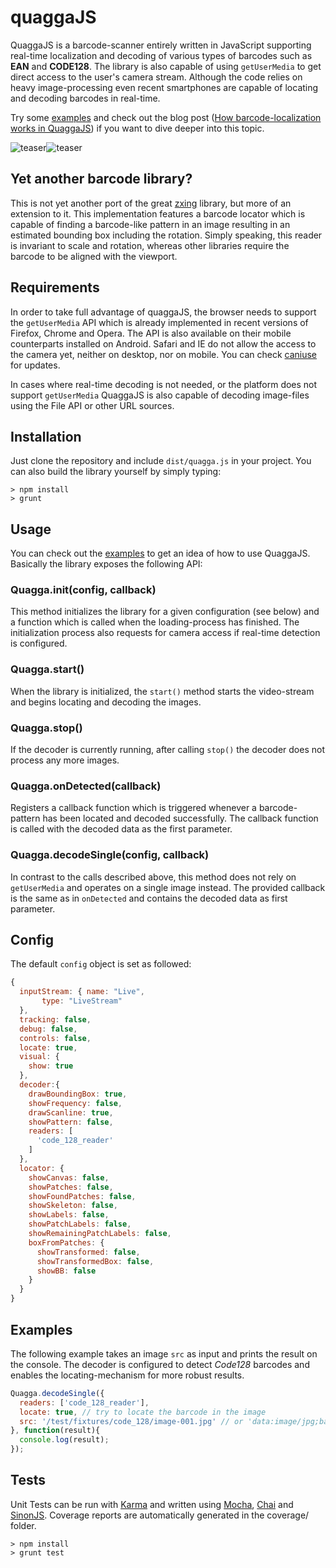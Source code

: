 quaggaJS
========

QuaggaJS is a barcode-scanner entirely written in JavaScript supporting real-time localization and decoding of 
various types of barcodes such as __EAN__ and __CODE128__. The library is also capable of using `getUserMedia` to get direct 
access to the user's camera stream. Although the code relies on heavy image-processing even recent smartphones are 
capable of locating and decoding barcodes in real-time.

Try some [examples](http://serratus.github.io/quaggaJS/examples) and check out the blog post 
([How barcode-localization works in QuaggaJS](http://www.oberhofer.co/how-barcode-localization-works-in-quaggajs/))
if you want to dive deeper into this topic.

![teaser][teaser_left]![teaser][teaser_right]


## Yet another barcode library?

This is not yet another port of the great [zxing][zxing_github] library, but more of an extension to it. 
This implementation features a barcode locator which is capable of finding a barcode-like pattern in an 
image resulting in an estimated bounding box including the rotation. Simply speaking, this reader is invariant 
to scale and rotation, whereas other libraries require the barcode to be aligned with the viewport.


## Requirements

In order to take full advantage of quaggaJS, the browser needs to support the `getUserMedia` API which is 
already implemented in recent versions of Firefox, Chrome and Opera. The API is also available on their 
mobile counterparts installed on Android. Safari and IE do not allow the access to the camera yet, neither 
on desktop, nor on mobile. You can check [caniuse][caniuse_getusermedia] for updates.

In cases where real-time decoding is not needed, or the platform does not support `getUserMedia` QuaggaJS is 
also capable of decoding image-files using the File API or other URL sources.

## Installation

Just clone the repository and include `dist/quagga.js` in your project. You can also build the library yourself 
by simply typing:

```console
> npm install
> grunt
```

## Usage

You can check out the [examples](http://serratus.github.io/quaggaJS/examples) to get an idea of how to use QuaggaJS.
Basically the library exposes the following API:

### Quagga.init(config, callback)

This method initializes the library for a given configuration (see below) and a function which is called
when the loading-process has finished. The initialization process also requests for camera access if real-time
detection is configured.

### Quagga.start()

When the library is initialized, the `start()` method starts the video-stream and begins locating and decoding
the images.

### Quagga.stop()

If the decoder is currently running, after calling `stop()` the decoder does not process any more images.

### Quagga.onDetected(callback)

Registers a callback function which is triggered whenever a barcode-pattern has been located and decoded
successfully. The callback function is called with the decoded data as the first parameter.

### Quagga.decodeSingle(config, callback)

In contrast to the calls described above, this method does not rely on `getUserMedia` and operates on a
single image instead. The provided callback is the same as in `onDetected` and contains the decoded data
as first parameter.

## Config

The default `config` object is set as followed:

```javascript
{
  inputStream: { name: "Live",
       type: "LiveStream"
  },
  tracking: false,
  debug: false,
  controls: false,
  locate: true,
  visual: {
    show: true
  },
  decoder:{
    drawBoundingBox: true,
    showFrequency: false,
    drawScanline: true,
    showPattern: false,
    readers: [
      'code_128_reader'
    ]
  },
  locator: {
    showCanvas: false,
    showPatches: false,
    showFoundPatches: false,
    showSkeleton: false,
    showLabels: false,
    showPatchLabels: false,
    showRemainingPatchLabels: false,
    boxFromPatches: {
      showTransformed: false,
      showTransformedBox: false,
      showBB: false
    }
  }
}
```

## Examples

The following example takes an image `src` as input and prints the result on the console. 
The decoder is configured to detect _Code128_ barcodes and enables the locating-mechanism for more robust results.

```javascript
Quagga.decodeSingle({
  readers: ['code_128_reader'],
  locate: true, // try to locate the barcode in the image
  src: '/test/fixtures/code_128/image-001.jpg' // or 'data:image/jpg;base64,' + data
}, function(result){
  console.log(result);
});
```

## Tests

Unit Tests can be run with [Karma][karmaUrl] and written using [Mocha][mochaUrl], [Chai][chaiUrl] and [SinonJS][sinonUrl]. Coverage reports are automatically generated in the coverage/ folder.

```console
> npm install
> grunt test
```


[zxing_github]: https://github.com/zxing/zxing
[teaser_left]: https://github.com/serratus/quaggaJS/blob/master/doc/img/mobile-located.png
[teaser_right]: https://github.com/serratus/quaggaJS/blob/master/doc/img/mobile-detected.png
[caniuse_getusermedia]: http://caniuse.com/#feat=stream
[sinonUrl]: http://sinonjs.org/
[chaiUrl]: http://chaijs.com/
[mochaUrl]: https://github.com/mochajs/mocha
[karmaUrl]: http://karma-runner.github.io/
